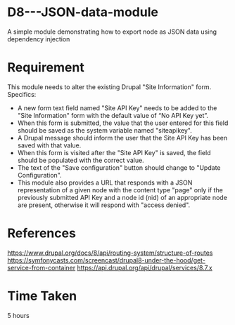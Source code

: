 # D8---JSON-data-module
A simple module demonstrating how to export node as JSON data using dependency injection

# Requirement
This module needs to alter the existing Drupal "Site Information" form. Specifics:

* A new form text field named "Site API Key" needs to be added to the "Site Information" form with the default value of “No API Key yet”.
* When this form is submitted, the value that the user entered for this field should be saved as the system variable named "siteapikey".
* A Drupal message should inform the user that the Site API Key has been saved with that value.
* When this form is visited after the "Site API Key" is saved, the field should be populated with the correct value.
* The text of the "Save configuration" button should change to "Update Configuration".
* This module also provides a URL that responds with a JSON representation of a given node with the content type "page" only if the previously submitted API Key and a node id (nid) of an appropriate node are present, otherwise it will respond with "access denied".

# References
https://www.drupal.org/docs/8/api/routing-system/structure-of-routes
https://symfonycasts.com/screencast/drupal8-under-the-hood/get-service-from-container
https://api.drupal.org/api/drupal/services/8.7.x

# Time Taken
5 hours

